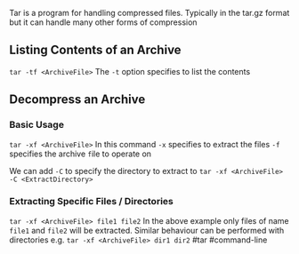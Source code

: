 Tar is a program for handling compressed files. Typically in the tar.gz format but it can handle many other forms of compression

## Listing Contents of an Archive
`tar -tf <ArchiveFile>`
The `-t` option specifies to list the contents

## Decompress an Archive
### Basic Usage
`tar -xf <ArchiveFile>`
In this command 
`-x` specifies to e`x`tract the files
`-f` specifies the archive `f`ile to operate on

We can add `-C` to specify the directory to extract to
`tar -xf <ArchiveFile> -C <ExtractDirectory>`

### Extracting Specific Files / Directories
`tar -xf <ArchiveFile> file1 file2`
In the above example only files of name  `file1` and `file2` will be extracted. Similar behaviour can be performed with directories e.g.
`tar -xf <ArchiveFile> dir1 dir2`
#tar #command-line 